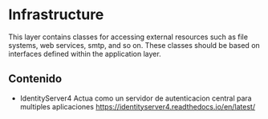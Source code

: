 # Infrastructure

This layer contains classes for accessing external resources such as file systems,
web services, smtp, and so on. These classes should be based on interfaces defined within the application layer.

## Contenido

* IdentityServer4 Actua como un servidor de autenticacion central para multiples aplicaciones <https://identityserver4.readthedocs.io/en/latest/>
